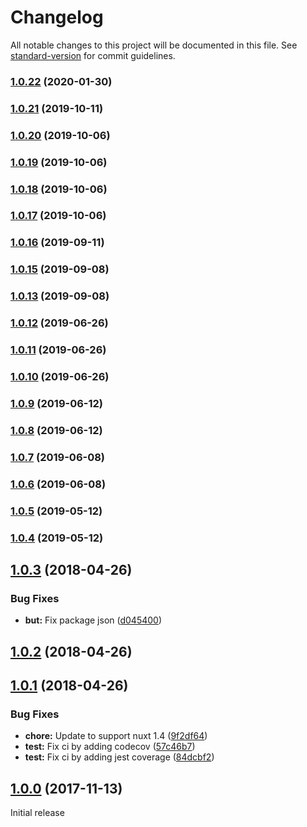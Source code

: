 # Changelog

All notable changes to this project will be documented in this file. See [standard-version](https://github.com/conventional-changelog/standard-version) for commit guidelines.

### [1.0.22](https://github.com/yashha/wp-nuxt/compare/v1.0.21...v1.0.22) (2020-01-30)

### [1.0.21](https://github.com///compare/v1.0.20...v1.0.21) (2019-10-11)

### [1.0.20](https://github.com///compare/v1.0.19...v1.0.20) (2019-10-06)

### [1.0.19](https://github.com///compare/v1.0.18...v1.0.19) (2019-10-06)

### [1.0.18](https://github.com///compare/v1.0.17...v1.0.18) (2019-10-06)

### [1.0.17](https://github.com///compare/v1.0.16...v1.0.17) (2019-10-06)

### [1.0.16](https://github.com///compare/v1.0.15...v1.0.16) (2019-09-11)

### [1.0.15](https://github.com///compare/v1.0.14...v1.0.15) (2019-09-08)

### [1.0.13](https://github.com///compare/v1.0.12...v1.0.13) (2019-09-08)

### [1.0.12](https://github.com///compare/v1.0.11...v1.0.12) (2019-06-26)



### [1.0.11](https://github.com///compare/v1.0.10...v1.0.11) (2019-06-26)



### [1.0.10](https://github.com///compare/v1.0.9...v1.0.10) (2019-06-26)



### [1.0.9](https://github.com///compare/v1.0.8...v1.0.9) (2019-06-12)



### [1.0.8](https://github.com///compare/v1.0.7...v1.0.8) (2019-06-12)



### [1.0.7](https://github.com///compare/v1.0.6...v1.0.7) (2019-06-08)



### [1.0.6](https://github.com///compare/v1.0.5...v1.0.6) (2019-06-08)



### [1.0.5](https://github.com///compare/v1.0.4...v1.0.5) (2019-05-12)



### [1.0.4](https://github.com///compare/v1.0.3...v1.0.4) (2019-05-12)



<a name="1.0.3"></a>
## [1.0.3](https://github.com/compare/v1.0.2...v1.0.3) (2018-04-26)


### Bug Fixes

* **but:** Fix package json ([d045400](https://github.com/commit/d045400))



<a name="1.0.2"></a>
## [1.0.2](https://github.com/compare/v1.0.1...v1.0.2) (2018-04-26)



<a name="1.0.1"></a>
## [1.0.1](https://github.com/compare/v1.0.0...v1.0.1) (2018-04-26)


### Bug Fixes

* **chore:** Update to support nuxt 1.4 ([9f2df64](https://github.com/commit/9f2df64))
* **test:** Fix ci by adding codecov ([57c46b7](https://github.com/commit/57c46b7))
* **test:** Fix ci by adding jest coverage ([84dcbf2](https://github.com/commit/84dcbf2))



<a name="1.0.0"></a>
## [1.0.0](https://github.com/compare/v0.0.1...v1.0.0) (2017-11-13)
Initial release